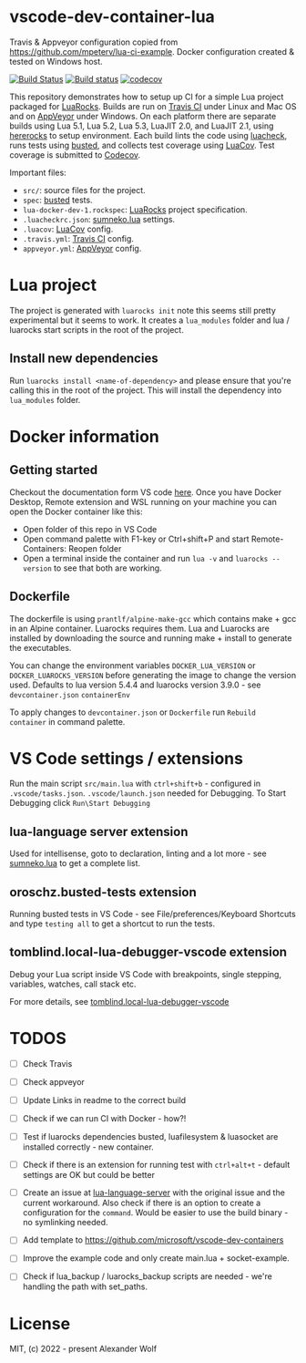 # vscode-dev-container-lua

Travis & Appveyor configuration copied from https://github.com/mpeterv/lua-ci-example. Docker configuration created & tested on Windows host.

[![Build Status](https://app.travis-ci.com/AWolf81/vscode-dev-container-lua.svg?branch=main)](https://app.travis-ci.com/AWolf81/vscode-dev-container-lua)
[![Build status](https://ci.appveyor.com/api/projects/status/t61uovd52e8kq8e8?svg=true)](https://ci.appveyor.com/project/AWolf81/vscode-dev-container-lua)
[![codecov](https://codecov.io/gh/AWolf81/vscode-dev-container-lua/branch/main/graph/badge.svg?token=PNZYY8R7C6)](https://codecov.io/gh/AWolf81/vscode-dev-container-lua)

This repository demonstrates how to setup up CI for a simple Lua project packaged for [LuaRocks](https://luarocks.org/). Builds are run on [Travis CI](https://travis-ci.org/) under Linux and Mac OS and on [AppVeyor](https://www.appveyor.com/) under Windows. On each platform there are separate builds using Lua 5.1, Lua 5.2, Lua 5.3, LuaJIT 2.0, and LuaJIT 2.1, using [hererocks](https://github.com/mpeterv/hererocks) to setup environment. Each build lints the code using [luacheck](https://github.com/mpeterv/luacheck), runs tests using [busted](https://olivinelabs.com/busted/), and collects test coverage using [LuaCov](https://keplerproject.github.io/luacov/). Test coverage is submitted to [Codecov](https://codecov.io).

Important files:

* `src/`: source files for the project.
* `spec`: [busted](https://olivinelabs.com/busted/) tests.
* `lua-docker-dev-1.rockspec`: [LuaRocks](https://luarocks.org/) project specification.
* `.luacheckrc.json`: [sumneko.lua](https://github.com/sumneko/lua-language-server/wiki/Setting) settings.
* `.luacov`: [LuaCov](https://keplerproject.github.io/luacov/) config.
* `.travis.yml`: [Travis CI](https://app.travis-ci.com/) config.
* `appveyor.yml`: [AppVeyor](https://www.appveyor.com/) config.

# Lua project
The project is generated with `luarocks init` note this seems still pretty experimental but it seems to work.
It creates a `lua_modules` folder and lua / luarocks start scripts in the root of the project.

## Install new dependencies
Run `luarocks install <name-of-dependency>` and please ensure that you're calling this in the root of the project. This will install the dependency into `lua_modules` folder.

# Docker information
## Getting started
Checkout the documentation form VS code [here](https://code.visualstudio.com/docs/remote/remote-overview).
Once you have Docker Desktop, Remote extension and WSL running on your machine you can open the Docker container like this:
- Open folder of this repo in VS Code
- Open command palette with F1-key or Ctrl+shift+P and start Remote-Containers: Reopen folder
- Open a terminal inside the container and run `lua -v` and `luarocks --version` to see that both are working.

## Dockerfile
The dockerfile is using `prantlf/alpine-make-gcc` which contains make + gcc in an Alpine container. Luarocks requires them.
Lua and Luarocks are installed by downloading the source and running make + install to generate the executables.

You can change the environment variables `DOCKER_LUA_VERSION` or `DOCKER_LUAROCKS_VERSION` before generating the image to change the version used. Defaults to lua version 5.4.4 and luarocks version 3.9.0 - see `devcontainer.json` `containerEnv`

To apply changes to `devcontainer.json` or `Dockerfile` run `Rebuild container` in command palette.

# VS Code settings / extensions
Run the main script `src/main.lua` with `ctrl+shift+b` - configured in `.vscode/tasks.json`.
`.vscode/launch.json` needed for Debugging. To Start Debugging click `Run\Start Debugging`

## lua-language server extension
Used for intellisense, goto to declaration, linting and a lot more - see [sumneko.lua](https://marketplace.visualstudio.com/items?itemName=sumneko.lua) to get a complete list.

## oroschz.busted-tests extension
Running busted tests in VS Code - see File/preferences/Keyboard Shortcuts and type `testing all` to get a shortcut to run the tests.

## tomblind.local-lua-debugger-vscode extension
Debug your Lua script inside VS Code with breakpoints, single stepping, variables, watches, call stack etc.

For more details, see [tomblind.local-lua-debugger-vscode](https://marketplace.visualstudio.com/items?itemName=tomblind.local-lua-debugger-vscode)

# TODOS

- [ ] Check Travis
- [ ] Check appveyor
- [ ] Update Links in readme to the correct build
- [ ] Check if we can run CI with Docker - how?!
- [ ] Test if luarocks dependencies busted, luafilesystem & luasocket are installed correctly - new container.
- [ ] Check if there is an extension for running test with `ctrl+alt+t` - default settings are OK but could be better
- [ ] Create an issue at [lua-language-server](https://github.com/sumneko/lua-language-server/issues) with the original issue and the current workaround. Also check if there is an option to create a configuration for the `command`. Would be easier to use the build binary - no symlinking needed.
- [ ] Add template to https://github.com/microsoft/vscode-dev-containers
- [ ] Improve the example code and only create main.lua + socket-example.
- [ ] Check if lua_backup / luarocks_backup scripts are needed - we're handling the path with set_paths.


# License
MIT, (c) 2022 - present Alexander Wolf